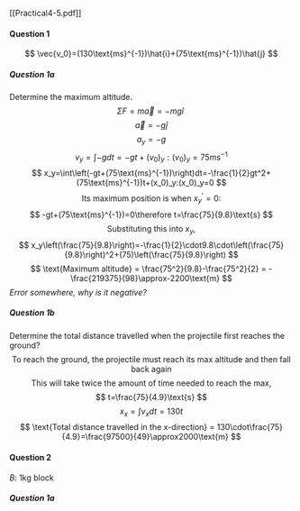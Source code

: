 [[Practical4-5.pdf]]

#### Question 1
$$
\vec{v_0}=(130\text{ms}^{-1})\hat{i}+(75\text{ms}^{-1})\hat{j}
$$
##### Question 1a
Determine the maximum altitude.
$$
\Sigma F=m\vec{a}=-mg\hat{i}\
$$
$$
\vec{a}=-g\hat{j}
$$
$$
a_y=-g
$$
$$
v_y=\int-gdt=-gt+(v_0)_y:(v_0)_y=75\text{ms}^{-1}
$$
$$
x_y=\int\left(-gt+(75\text{ms}^{-1})\right)dt=-\frac{1}{2}gt^2+(75\text{ms}^{-1})t+(x_0)_y:(x_0)_y=0
$$
$$
\text{Its maximum position is when }x_y^\prime=0:
$$
$$
-gt+(75\text{ms}^{-1})=0\therefore t=\frac{75}{9.8}\text{s}
$$
$$
\text{Substituting this into }x_y,
$$
$$
x_y\left(\frac{75}{9.8}\right)=-\frac{1}{2}\cdot9.8\cdot\left(\frac{75}{9.8}\right)^2+(75)\left(\frac{75}{9.8}\right)
$$
$$
\text{Maximum altitude} = \frac{75^2}{9.8}-\frac{75^2}{2} = -\frac{219375}{98}\approx-2200\text{m}
$$
*Error somewhere, why is it negative?*
##### Question 1b
Determine the total distance travelled when the projectile first reaches the ground?
$$
\text{To reach the ground, the projectile must reach its max altitude and then fall back again}
$$
$$
\text{This will take twice the amount of time needed to reach the max,}
$$
$$
t=\frac{75}{4.9}\text{s}
$$
$$
x_x=\int v_xdt=130t
$$
$$
\text{Total distance travelled in the x-direction} = 130\cdot\frac{75}{4.9}=\frac{97500}{49}\approx2000\text{m}
$$
#### Question 2
$B:$ 1kg block
##### Question 1a